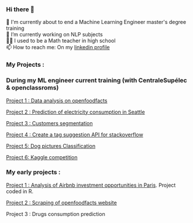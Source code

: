 ### Hi there 👋

🙌 I'm currently about to end a Machine Learning Engineer master's degree training  
🔭 I’m currently working on NLP subjects  
🐱‍🏍 I used to be a Math teacher in high school  
📫 How to reach me: On my [linkedin profile](https://www.linkedin.com/in/cmendola)   


### My Projects : 

### During my ML engineer current training (with CentraleSupélec & openclassroms)

[Project 1 : Data analysis on openfoodfacts](https://github.com/CelineMendola/analyses-openfoodfacts)

[Project 2 : Prediction of electricity consumption in Seattle](https://github.com/CelineMendola/prediction-consommation-electricite)

[Project 3 : Customers segmentation](https://github.com/CelineMendola/segmentation-clients)

[Project 4 : Create a tag suggestion API for stackoverflow](https://github.com/CelineMendola/suggestion-tags-stackoverflow)

[Project 5: Dog pictures Classification](https://github.com/CelineMendola/dog-breed-classification)

[Project 6: Kaggle competition](https://github.com/CelineMendola/kaggle-competition)

### My early projects : 

[Project 1 : Analysis of Airbnb investment opportunities in Paris](https://github.com/CelineMendola/projet-airbnb). Project coded in R. 

[Project 2 : Scraping of openfoodfacts website](https://github.com/CelineMendola/Scraping-openfoodfacts)

Project 3 : Drugs consumption prediction
